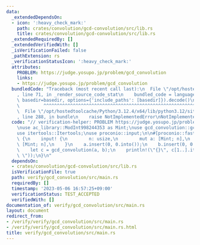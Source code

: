 ```yaml
---
data:
  _extendedDependsOn:
  - icon: ':heavy_check_mark:'
    path: crates/convolution/gcd-convolution/src/lib.rs
    title: crates/convolution/gcd-convolution/src/lib.rs
  _extendedRequiredBy: []
  _extendedVerifiedWith: []
  _isVerificationFailed: false
  _pathExtension: rs
  _verificationStatusIcon: ':heavy_check_mark:'
  attributes:
    PROBLEM: https://judge.yosupo.jp/problem/gcd_convolution
    links:
    - https://judge.yosupo.jp/problem/gcd_convolution
  bundledCode: "Traceback (most recent call last):\n  File \"/opt/hostedtoolcache/Python/3.12.4/x64/lib/python3.12/site-packages/onlinejudge_verify/documentation/build.py\"\
    , line 71, in _render_source_code_stat\n    bundled_code = language.bundle(stat.path,\
    \ basedir=basedir, options={'include_paths': [basedir]}).decode()\n          \
    \         ^^^^^^^^^^^^^^^^^^^^^^^^^^^^^^^^^^^^^^^^^^^^^^^^^^^^^^^^^^^^^^^^^^^^^^^^^^^^^^^^^\n\
    \  File \"/opt/hostedtoolcache/Python/3.12.4/x64/lib/python3.12/site-packages/onlinejudge_verify/languages/rust.py\"\
    , line 288, in bundle\n    raise NotImplementedError\nNotImplementedError\n"
  code: "// verification-helper: PROBLEM https://judge.yosupo.jp/problem/gcd_convolution\n\
    \nuse ac_library::ModInt998244353 as Mint;\nuse gcd_convolution::gcd_convolution;\n\
    use itertools::Itertools;\nuse proconio::input;\n\n#[proconio::fastout]\nfn main()\
    \ {\n    input! {\n        n: usize,\n        mut a: [Mint; n],\n        mut b:\
    \ [Mint; n],\n    }\n    a.insert(0, 0.into());\n    b.insert(0, 0.into());\n\
    \    let c = gcd_convolution(a, b);\n    println!(\"{}\", c[1..].iter().join(\"\
    \ \"));\n}\n"
  dependsOn:
  - crates/convolution/gcd-convolution/src/lib.rs
  isVerificationFile: true
  path: verify/gcd_convolution/src/main.rs
  requiredBy: []
  timestamp: '2023-05-06 16:57:25+09:00'
  verificationStatus: TEST_ACCEPTED
  verifiedWith: []
documentation_of: verify/gcd_convolution/src/main.rs
layout: document
redirect_from:
- /verify/verify/gcd_convolution/src/main.rs
- /verify/verify/gcd_convolution/src/main.rs.html
title: verify/gcd_convolution/src/main.rs
---
```

